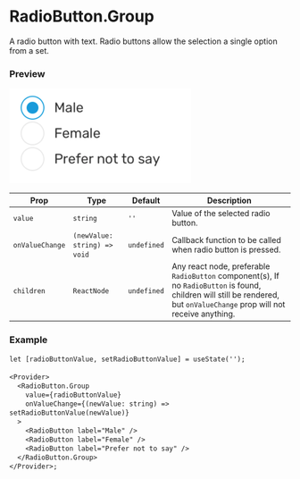 # RadioButton.Group

A radio button with text. Radio buttons allow the selection a single option from a set.

### Preview

![radiobuttongroup_preview](../assets/radiobuttongroup_preview.png)

| Prop            | Type                         | Default     | Description                                                                                                                                                               |
| --------------- | ---------------------------- | ----------- | ------------------------------------------------------------------------------------------------------------------------------------------------------------------------- |
| `value`         | `string`                     | `''`        | Value of the selected radio button.                                                                                                                                       |
| `onValueChange` | `(newValue: string) => void` | `undefined` | Callback function to be called when radio button is pressed.                                                                                                              |
| `children`      | `ReactNode`                  | `undefined` | Any react node, preferable `RadioButton` component(s), If no `RadioButton` is found, children will still be rendered, but `onValueChange` prop will not receive anything. |

### Example

```tsx
let [radioButtonValue, setRadioButtonValue] = useState('');

<Provider>
  <RadioButton.Group
    value={radioButtonValue}
    onValueChange={(newValue: string) => setRadioButtonValue(newValue)}
  >
    <RadioButton label="Male" />
    <RadioButton label="Female" />
    <RadioButton label="Prefer not to say" />
  </RadioButton.Group>
</Provider>;
```
